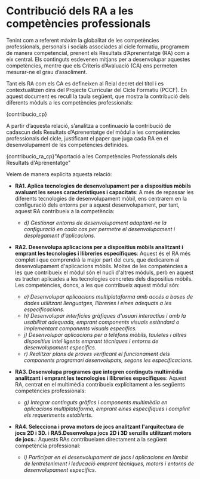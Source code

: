 # Contribució dels RA a les competències professionals

<!-- 
De la guía:
-->

Tenint com a referent màxim la globalitat de les competències professionals, personals i socials associades al cicle formatiu, programem de manera competencial, prenent els Resultats d’Aprenentatge (RA) com a eix central. Els continguts esdevenen mitjans per a desenvolupar aquestes competències, mentre que els Criteris d’Avaluació (CA) ens permeten mesurar-ne el grau d’assoliment.

Tant els RA com els CA es defineixen al Reial decret del títol i es contextualitzen dins del Projecte Curricular del Cicle Formatiu (PCCF). En aquest document es recull la taula següent, que mostra la contribució dels diferents mòduls a les competències professionals:

<!-- Aquesta taula és la mateixa que utilitzem al PCCF -->

{contribucio_cp}

A partir d’aquesta relació, s’analitza a continuació la contribució de cadascun dels Resultats d’Aprenentatge del mòdul a les competències professionals del cicle, justificant el paper que juga cada RA en el desenvolupament de les competències definides.

<!-- Aquesta informació la tenim al RD del títol, concretament en la descripció de cada mòdul quan diu: "La formación del módulo contribuye a alcanzar los objetivos generales ... del ciclo formativo y las competencias .... del título". (són estes últimes les que ens interessen, però centrant-nos només en les que són competències professionals -les primeres-) -->

{contribucio_ra_cp}"Aportació a les Competències Professionals dels Resultats d'Aprenentatge"

Veiem de manera explícita aquesta relació:

* **RA1. Aplica tecnologies de desenvolupament per a dispositius mòbils avaluant les seues característiques i capacitats**: A més de repassar les diferents tecnologies de desenvolupament mòbil, ens centrarem en la configuració dels entorns per a aquest desenvolupament, per tant, aquest RA contribueix a la competència:
    * *d) Gestionar entorns de desenvolupament adaptant-ne la configuració en cada cas per permetre el desenvolupament i desplegament d'aplicacions.*
* **RA2. Desenvolupa aplicacions per a dispositius mòbils analitzant i emprant les tecnologies i llibreries específiques**: Aquest és el RA més complet i que comprendrà la major part del curs, que dedicarem al desenvolupament d'aplicacions mòbils. Moltes de les competències a les que contribueix el mòdul són el nucli d'altres mòduls, però en aquest es tracten aplicades a les tecnologies concretes dels dispositius mòbils. Les competències, doncs, a les que contribueix aquest mòdul són:
    * *e) Desenvolupar aplicacions multiplataforma amb accés a bases de dades utilitzant llenguatges, llibreries i eines adequats a les especificacions.*
    * *h) Desenvolupar interfícies gràfiques d'usuari interactius i amb la usabilitat adequada, emprant components visuals estàndard o implementant components visuals específics.*
    * *j) Desenvolupar aplicacions per a telèfons mòbils, tauletes i altres dispositius intel·ligents emprant tècniques i entorns de desenvolupament específics.*
    * *r) Realitzar plans de proves verificant el funcionament dels components programari desenvolupats, segons les especificacions.*
    
* **RA3. Desenvolupa programes que integren continguts multimèdia analitzant i emprant les tecnologies i llibreries específiques**: Aquest RA, centrat en el multimèdia contribueix explícitament a les següents competències professionals:
    * *g) Integrar continguts gràfics i components multimèdia en aplicacions multiplataforma, emprant eines específiques i complint els requeriments establerts.*
* **RA4. Selecciona i prova motors de jocs analitzant l'arquitectura de jocs 2D i 3D.** i **RA5.Desenvolupa jocs 2D i 3D senzills utilitzant motors de jocs.**: Aquests RAs contribueixen directament a la següent competència professional:
  * *i) Participar en el desenvolupament de jocs i aplicacions en làmbit de lentreteniment i leducació emprant tècniques, motors i entorns de desenvolupament específics.*
  
